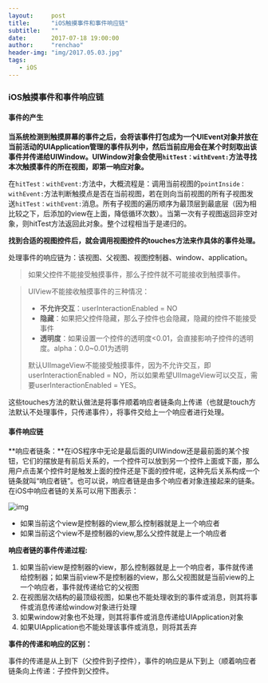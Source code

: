 ```yaml
---
layout:     post
title:      "iOS触摸事件和事件响应链"
subtitle:   ""
date:       2017-07-18 19:00:00
author:     "renchao"
header-img: "img/2017.05.03.jpg"
tags: 
   - iOS
---
```




### iOS触摸事件和事件响应链

#### 事件的产生

**当系统检测到触摸屏幕的事件之后，会将该事件打包成为一个UIEvent对象并放在当前活动的UIApplication管理的事件队列中，然后当前应用会在某个时刻取出该事件并传递给UIWindow。UIWindow对象会使用`hitTest：withEvent:`方法寻找本次触摸事件的所在视图，即第一响应对象。**

在`hitTest：withEvent:`方法中，大概流程是：调用当前视图的`pointInside：withEvent:`方法判断触摸点是否在当前视图，若在则向当前视图的所有子视图发送`hitTest：withEvent:`消息。所有子视图的遍历顺序为最顶层到最底层（因为相比较之下，后添加的view在上面，降低循环次数）。当第一次有子视图返回非空对象，则hitTest方法返回此对象。整个过程相当于是递归的。

**找到合适的视图控件后，就会调用视图控件的touches方法来作具体的事件处理。**

处理事件的响应链为：该视图、父视图、视图控制器、window、application。

> 如果父控件不能接受触摸事件，那么子控件就不可能接收到触摸事件。

> UIView不能接收触摸事件的三种情况：
>
> - **不允许交互**：userInteractionEnabled = NO
> - **隐藏**：如果把父控件隐藏，那么子控件也会隐藏，隐藏的控件不能接受事件
> - **透明度**：如果设置一个控件的透明度<0.01，会直接影响子控件的透明度。alpha：0.0~0.01为透明
>
> 默认UIImageView不能接受触摸事件，因为不允许交互，即userInteractionEnabled = NO，所以如果希望UIImageView可以交互，需要userInteractionEnabled = YES。

这些touches方法的默认做法是将事件顺着响应者链条向上传递（也就是touch方法默认不处理事件，只传递事件），将事件交给上一个响应者进行处理。

#### 事件响应链

**响应者链条：**在iOS程序中无论是最后面的UIWindow还是最前面的某个按钮，它们的摆放是有前后关系的，一个控件可以放到另一个控件上面或下面，那么用户点击某个控件时是触发上面的控件还是下面的控件呢，这种先后关系构成一个链条就叫“响应者链”。也可以说，响应者链是由多个响应者对象连接起来的链条。在iOS中响应者链的关系可以用下图表示：

![img](http://upload-images.jianshu.io/upload_images/1055199-2a49a16e1e483b5c.png?imageMogr2/auto-orient/strip%7CimageView2/2/w/1240)

- 如果当前这个view是控制器的view,那么控制器就是上一个响应者
- 如果当前这个view不是控制器的view,那么父控件就是上一个响应者

**响应者链的事件传递过程:**

1. 如果当前view是控制器的view，那么控制器就是上一个响应者，事件就传递给控制器；如果当前view不是控制器的view，那么父视图就是当前view的上一个响应者，事件就传递给它的父视图
2. 在视图层次结构的最顶级视图，如果也不能处理收到的事件或消息，则其将事件或消息传递给window对象进行处理
3. 如果window对象也不处理，则其将事件或消息传递给UIApplication对象
4. 如果UIApplication也不能处理该事件或消息，则将其丢弃

**事件的传递和响应的区别：**

事件的传递是从上到下（父控件到子控件），事件的响应是从下到上（顺着响应者链条向上传递：子控件到父控件。